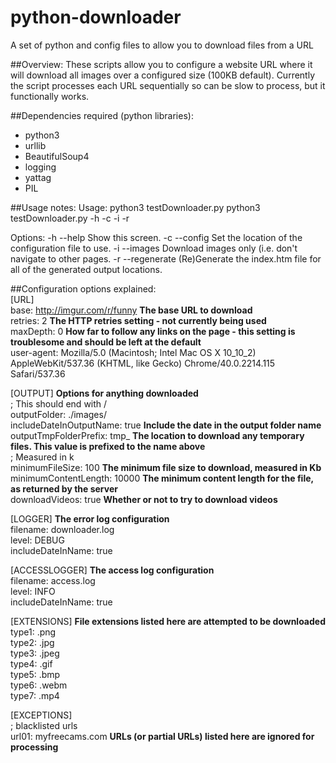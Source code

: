 # python-downloader
A set of python and config files to allow you to download files from a URL

##Overview:
These scripts allow you to configure a website URL where it will download all images over a configured size (100KB default). Currently the script processes each URL sequentially so can be slow to process, but it functionally works.
 
##Dependencies required (python libraries):
- python3
- urllib
- BeautifulSoup4
- logging
- yattag
- PIL

##Usage notes: 
Usage:
  python3 testDownloader.py
  python3 testDownloader.py -h -c <configuration file location> -i -r

Options:
  -h --help 		 Show this screen.
  -c --config 		 Set the location of the configuration file to use.
  -i --images 		 Download images only (i.e. don't navigate to other pages.
  -r --regenerate 	 (Re)Generate the index.htm file for all of the generated output locations.

##Configuration options explained:  
[URL]  
  base: http://imgur.com/r/funny **The base URL to download**  
  retries: 2 **The HTTP retries setting - not currently being used**  
  maxDepth: 0 **How far to follow any links on the page - this setting is troublesome and should be left at the default**  
  user-agent: Mozilla/5.0 (Macintosh; Intel Mac OS X 10_10_2) AppleWebKit/537.36 (KHTML, like Gecko) Chrome/40.0.2214.115 Safari/537.36  
  
[OUTPUT] **Options for anything downloaded**  
  ; This should end with /  
  outputFolder: ./images/  
  includeDateInOutputName: true **Include the date in the output folder name**  
  outputTmpFolderPrefix: tmp_ **The location to download any temporary files. This value is prefixed to the name above**  
  ; Measured in k  
  minimumFileSize: 100 **The minimum file size to download, measured in Kb**  
  minimumContentLength: 10000 **The minimum content length for the file, as returned by the server**  
  downloadVideos: true **Whether or not to try to download videos**  
  
[LOGGER] **The error log configuration**  
  filename: downloader.log  
  level: DEBUG  
  includeDateInName: true  
  
[ACCESSLOGGER] **The access log configuration**  
  filename: access.log  
  level: INFO  
  includeDateInName: true  
  
[EXTENSIONS] **File extensions listed here are attempted to be downloaded**  
  type1: .png  
  type2: .jpg  
  type3: .jpeg  
  type4: .gif  
  type5: .bmp  
  type6: .webm  
  type7: .mp4  
  
[EXCEPTIONS]  
  ; blacklisted urls  
  url01: myfreecams.com **URLs (or partial URLs) listed here are ignored for processing**  

